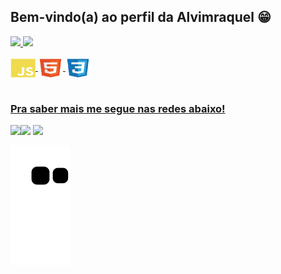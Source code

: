 ## Bem-vindo(a) ao perfil da Alvimraquel 😁

 <div>
   <a href="https://github.com/Alvimraquel">
   <img height="180em" src="https://github-readme-stats.vercel.app/api?username=Alvimraquel&show_icons=true&theme=tokyonight&include_all_commits=true&count_private=true"/>
   <img height="180em" src="https://github-readme-stats.vercel.app/api/top-langs/?username=Alvimraquel&layout=compact&langs_count=6&theme=tokyonight"/>

</div>
<div style="display: inline_block"><br>
  <img align="center" alt="Js" height="30" width="40" src="https://raw.githubusercontent.com/devicons/devicon/master/icons/javascript/javascript-plain.svg">
  <img align="center" alt="HTML" height="30" width="40" src="https://raw.githubusercontent.com/devicons/devicon/master/icons/html5/html5-original.svg">
  <img align="center" alt="CSS" height="30" width="40" src="https://raw.githubusercontent.com/devicons/devicon/master/icons/css3/css3-original.svg">
</div>
 
 <br>
 
  ### Pra saber mais me segue nas redes abaixo!
 
<div> 
  <a href="https://instagram.com/alvimraquel" target="_blank"><img src="https://img.shields.io/badge/-Instagram-%23E4405F?style=for-the-badge&logo=instagram&logoColor=white" target="_blank></a>
  <a href = "mailto:raquel.l.alvim@gmail.com"><img src="https://img.shields.io/badge/-Gmail-%23333?style=for-the-badge&logo=gmail&logoColor=white" target="_blank"></a>
  <a href="https://www.linkedin.com/in/raquel-alvim" target="_blank"><img src="https://img.shields.io/badge/-LinkedIn-%230077B5?style=for-the-badge&logo=linkedin&logoColor=white" target="_blank"></a> 
 
  ![Snake animation](https://github.com/Alvimraquel/Alvimraquel/blob/output/github-contribution-grid-snake.svg)

</div>
